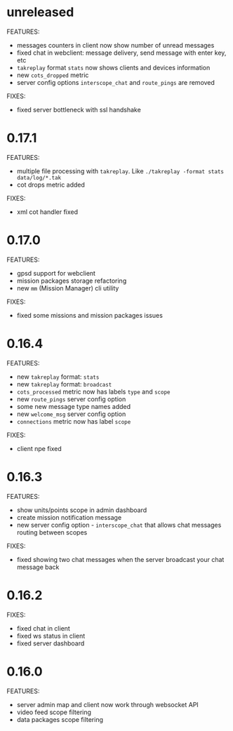# unreleased

FEATURES:

- messages counters in client now show number of unread messages
- fixed chat in webclient: message delivery, send message with enter key, etc
- `takreplay` format `stats` now shows clients and devices information
- new `cots_dropped` metric
- server config options `interscope_chat` and `route_pings` are removed

FIXES:

- fixed server bottleneck with ssl handshake

# 0.17.1

FEATURES:

- multiple file processing with `takreplay`. Like `./takreplay -format stats data/log/*.tak`
- cot drops metric added

FIXES:

- xml cot handler fixed

# 0.17.0

FEATURES:

- gpsd support for webclient
- mission packages storage refactoring
- new `mm` (Mission Manager) cli utility

FIXES:

- fixed some missions and mission packages issues

# 0.16.4

FEATURES:

- new `takreplay` format: `stats`
- new `takreplay` format: `broadcast`
- `cots_processed` metric now has labels `type` and `scope`
- new `route_pings` server config option
- some new message type names added
- new `welcome_msg` server config option
- `connections` metric now has label `scope`

FIXES:

- client npe fixed

# 0.16.3

FEATURES:

- show units/points scope in admin dashboard
- create mission notification message
- new server config option - `interscope_chat` that allows chat messages routing between scopes

FIXES:

- fixed showing two chat messages when the server broadcast your chat message back

# 0.16.2

FIXES:

- fixed chat in client
- fixed ws status in client
- fixed server dashboard

# 0.16.0

FEATURES:

- server admin map and client now work through websocket API
- video feed scope filtering
- data packages scope filtering